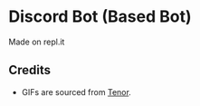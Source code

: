 # Discord Bot (Based Bot)
Made on repl.it


## Credits
- GIFs are sourced from [Tenor](https://tenor.com).
